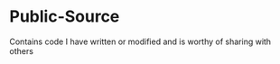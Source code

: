 Public-Source
=============

Contains code I have written or modified and is worthy of sharing with others
